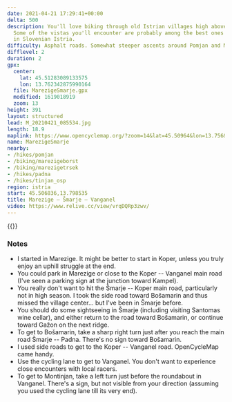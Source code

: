 ```yaml
---
date: 2021-04-21 17:29:41+00:00
delta: 500
description: You'll love biking through old Istrian villages high above Adriatic sea.
  Some of the vistas you'll encounter are probably among the best ones you can get
  in Slovenian Istria.
difficulty: Asphalt roads. Somewhat steeper ascents around Pomjan and Montinjan.
difflevel: 2
duration: 2
gpx:
  center:
    lat: 45.51283089133575
    lon: 13.762342875990164
  file: MarezigeSmarje.gpx
  modified: 1619018919
  zoom: 13
height: 391
layout: structured
lead: M_20210421_085534.jpg
length: 18.9
maplink: https://www.opencyclemap.org/?zoom=14&lat=45.50964&lon=13.756&layers=B0000
name: MarezigeSmarje
nearby:
- /hikes/pomjan
- /biking/marezigeborst
- /biking/marezigetrsek
- /hikes/padna
- /hikes/tinjan_osp
region: istria
start: 45.506836,13.798535
title: Marezige – Šmarje – Vanganel
video: https://www.relive.cc/view/vrqDQRp3zwv/
---
```

{{<hike-details description="yes">}}

### Notes

* I started in Marezige. It might be better to start in Koper, unless you truly enjoy an uphill struggle at the end.
* You could park in Marezige or close to the Koper -- Vanganel main road (I've seen a parking sign at the junction toward Kampel).
* You really don't want to hit the Šmarje -- Koper main road, particularly not in high season. I took the side road toward Bošamarin and thus missed the village center... but I've been in Šmarje before.
* You should do some sightseeing in Šmarje (including visiting Santomas wine cellar), and either return to the road toward Bošamarin, or continue toward Gažon on the next ridge.
* To get to Bošamarin, take a sharp right turn just after you reach the main road Šmarje -- Padna. There's no sign toward Bošamarin.
* I used side roads to get to the Koper -- Vanganel road. OpenCycleMap came handy.
* Use the cycling lane to get to Vanganel. You don't want to experience close encounters with local racers.
* To get to Montinjan, take a left turn just before the roundabout in Vanganel. There's a sign, but not visible from your direction (assuming you used the cycling lane till its very end).

